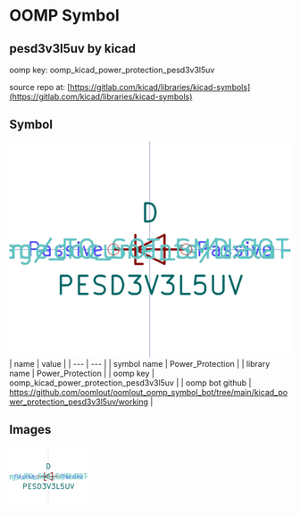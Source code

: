 # OOMP Symbol  
## pesd3v3l5uv  by kicad  
  
oomp key: oomp_kicad_power_protection_pesd3v3l5uv  
  
source repo at: [https://gitlab.com/kicad/libraries/kicad-symbols](https://gitlab.com/kicad/libraries/kicad-symbols)  
## Symbol  
  
[![working.png](working_600.png)](working.png)  
| name | value | 
| --- | --- | 
| symbol name | Power_Protection | 
| library name | Power_Protection | 
| oomp key | oomp_kicad_power_protection_pesd3v3l5uv | 
| oomp bot github | https://github.com/oomlout/oomlout_oomp_symbol_bot/tree/main/kicad_power_protection_pesd3v3l5uv/working | 
## Images  
  
[![working.png](working_140.png)](working.png)  

